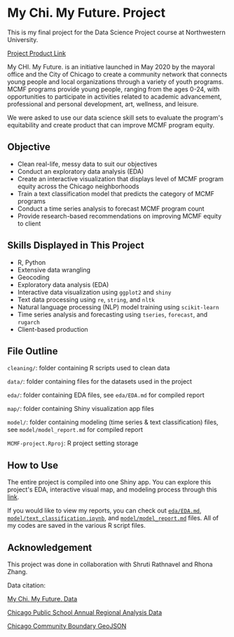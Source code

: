 # My Chi. My Future. Project
This is my final project for the Data Science Project course at Northwestern University. </p>
[Project Product Link](https://2r7ec0-emma-yu.shinyapps.io/mcmf_map/) </p>
My CHI. My Future. is an initiative launched in May 2020 by the mayoral office and the City of Chicago to create a community network that connects young people and local organizations through a variety of youth programs. MCMF programs provide young people, ranging from the ages 0-24, with opportunities to participate in activities related to academic advancement, professional and personal development, art, wellness, and leisure. </p>
We were asked to use our data science skill sets to evaluate the program's equitability and create product that can improve MCMF program equity.

## Objective
* Clean real-life, messy data to suit our objectives
* Conduct an exploratory data analysis (EDA) 
* Create an interactive visualization that displays level of MCMF program equity across the Chicago neighborhoods
* Train a text classification model that predicts the category of MCMF programs
* Conduct a time series analysis to forecast MCMF program count
* Provide research-based recommendations on improving MCMF equity to client

## Skills Displayed in This Project
* R, Python
* Extensive data wrangling
* Geocoding
* Exploratory data analysis (EDA)
* Interactive data visualization using `ggplot2` and `shiny`
* Text data processing using `re`, `string`, and `nltk`
* Natural language processing (NLP) model training using `scikit-learn`
* Time series analysis and forecasting using `tseries`, `forecast`, and `rugarch`
* Client-based production

## File Outline
`cleaning/`: folder containing R scripts used to clean data </p>
`data/`: folder containing files for the datasets used in the project </p>
`eda/`: folder containing EDA files, see `eda/EDA.md` for compiled report </p>
`map/`: folder containing Shiny visualization app files </p>
`model/`: folder containing modeling (time series & text classification) files, see `model/model_report.md` for compiled report </p>
`MCMF-project.Rproj`: R project setting storage </p>

## How to Use
The entire project is compiled into one Shiny app. You can explore this project's EDA, interactive visual map, and modeling process through this [link](2r7ec0-emma-yu.shinyapps.io/mcmf_map/). </p>

If you would like to view my reports, you can check out [`eda/EDA.md`](https://github.com/emmayu18/MCMF-project/blob/main/eda/EDA.md), [`model/text_classification.ipynb`](https://github.com/emmayu18/MCMF-project/blob/main/model/text_classification.ipynb), and [`model/model_report.md`](https://github.com/emmayu18/MCMF-project/blob/main/model/model_report.md) files. All of my codes are saved in the various R script files.

## Acknowledgement
This project was done in collaboration with Shruti Rathnavel and Rhona Zhang. </p>
Data citation: </p>
[My Chi. My Future. Data](https://data.cityofchicago.org/Events/My-CHI-My-Future-Programs/w22p-bfyb/data) </p>
[Chicago Public School Annual Regional Analysis Data](https://www.cps.edu/sites/ara)</p>
[Chicago Community Boundary GeoJSON](https://data.cityofchicago.org/Facilities-Geographic-Boundaries/Boundaries-Community-Areas-current-/cauq-8yn6)</p>
